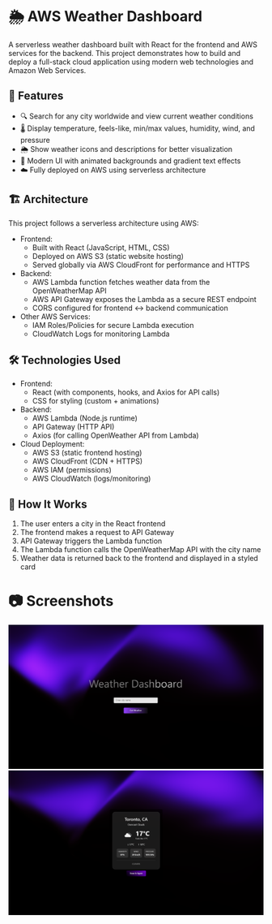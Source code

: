 # 🌦️ AWS Weather Dashboard

A serverless weather dashboard built with React for the frontend and AWS services for the backend. This project demonstrates how to build and deploy a full-stack cloud application using modern web technologies and Amazon Web Services.

## 📌 Features

- 🔍 Search for any city worldwide and view current weather conditions
- 🌡️ Display temperature, feels-like, min/max values, humidity, wind, and pressure
- 🌦️ Show weather icons and descriptions for better visualization
- 🎨 Modern UI with animated backgrounds and gradient text effects
- ☁️ Fully deployed on AWS using serverless architecture

## 🏗️ Architecture

This project follows a serverless architecture using AWS:

- Frontend:
  - Built with React (JavaScript, HTML, CSS)
  - Deployed on AWS S3 (static website hosting)
  - Served globally via AWS CloudFront for performance and HTTPS
- Backend:
  - AWS Lambda function fetches weather data from the OpenWeatherMap API
  - AWS API Gateway exposes the Lambda as a secure REST endpoint
  - CORS configured for frontend ↔ backend communication
- Other AWS Services:
  - IAM Roles/Policies for secure Lambda execution
  - CloudWatch Logs for monitoring Lambda

 ## 🛠️ Technologies Used

- Frontend:
  - React (with components, hooks, and Axios for API calls)
  - CSS for styling (custom + animations)
- Backend:
  - AWS Lambda (Node.js runtime)
  - API Gateway (HTTP API)
  - Axios (for calling OpenWeather API from Lambda)
- Cloud Deployment:
  - AWS S3 (static frontend hosting)
  - AWS CloudFront (CDN + HTTPS)
  - AWS IAM (permissions)
  - AWS CloudWatch (logs/monitoring)
 
## 🚀 How It Works

1. The user enters a city in the React frontend
2. The frontend makes a request to API Gateway
3. API Gateway triggers the Lambda function
4. The Lambda function calls the OpenWeatherMap API with the city name
5. Weather data is returned back to the frontend and displayed in a styled card

# 📷 Screenshots
![image alt](https://github.com/NivaeTheepan/AWS-Weather-Dashboard/blob/main/Homepage.png?raw=true)
![image alt](https://github.com/NivaeTheepan/AWS-Weather-Dashboard/blob/main/Search_Result.png?raw=true)

